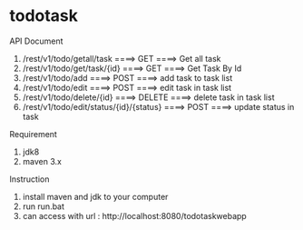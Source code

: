 # todotask

API Document 

1. /rest/v1/todo/getall/task ====> GET ====> Get all task
2. /rest/v1/todo/get/task/{id} ====> GET ====> Get Task By Id
3. /rest/v1/todo/add ====> POST ====> add task to task list
4. /rest/v1/todo/edit ====> POST ====> edit task in task list
5. /rest/v1/todo/delete/{id} ====> DELETE ====> delete task in task list
6. /rest/v1/todo/edit/status/{id}/{status} ====> POST ====> update status in task

Requirement

1. jdk8
2. maven 3.x

Instruction

1. install maven and jdk to your computer
2. run run.bat
3. can access with url : http://localhost:8080/todotaskwebapp
